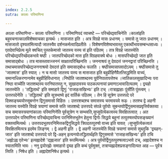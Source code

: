 ```yaml
---
index: 2.2.5
sutra: कालाः परिमाणिना

---
```

_कालाः परिमाणिना_ - कालाः परिमाणिना । परिमाणिपदं व्याचष्टे — परिच्छेद्यवाचिनेति ।काला॑इति बहुवचनात्कालविशेषवाचका इत्यर्थः । मासजात इति । अत्र विग्रहे मासः प्रधानम् । समासे तु जातः प्रधानम् ।मासजातो दृश्यता॑मित्यादौ जातस्यैव दर्शनकर्मत्वादिप्रतीतेः । विशेषणविशेष्यभावस्तु एकार्थीभावसम्बन्धसाध्यः । एतदेवाभिप्रेत्य मूले क्वचित् पुस्तकेमासो जातस्य यस्य स॑ इति पठितम् । तत्र विग्रहे जातस्येति परिच्छेद्यपरिच्छेदकभावे षष्ठी । जातपरिच्छेदको मास इति विग्रहवाक्ये बोधः । मासपरिच्छेद्यो जात इति समासाद्बोधः । तत्र मासस्तावज्जननं साक्षात्परिच्छिनत्ति । जननाश्रयं तु देवदत्तं जननद्वारां परिच्छिनत्ति । तथाचमासपरिच्छेद्यजननाश्रयो देवदत्त॑ इति समासाद्बोधः फलति । षष्ठीसमासापवादोऽयम् । षष्ठीसमासे तु 'जातमास' इति स्यात् । न च मासो जातस्य यस्य स मासजात इति बहुव्रीहिणैवैतत्सिद्धमिति वाच्यं, समानाधिकरणानामेव बहुव्रीहिविधानात् ।निष्ठे॑ति जातशब्दस्य पूर्वनिपातापत्तेश्च ।जातिकालसुखादिभ्यः परा निष्ठा वाच्ये॑ति जातशब्दस्य परनिपातस्तु न, सुखादावस्य पाठकल्पनायां प्रमाणाऽभावादित्यलम् । द्व्यहो जातस्येति । 'तद्धितार्थ' इति समाहारे द्विगुः॑ 'राजाहःसखिभ्यः' इति टच् ।रात्राह्नाहाः पुंसी॑ति पुंस्त्वम् । उत्तरपदेनेति । 'तद्धितार्थ' इति सूत्रभाष्ये इदं वार्तिकं पठितम् । तेन हि सूत्रेण उत्तरपदे परे दिक्सङ्ख्ययोस्सुबन्तेन द्विगुसमासो विहितः । उत्तरशब्दश्च समासस्य चरमावयवे रूढः । ततश्च द्वे अहनी जातस्य यस्येति विग्रहे त्रयाणां समासे सति जातशब्दे उत्तरपदे संपन्ने पूर्वयोः सुबन्तयोर्द्विगुसमासप्रवृत्तिर्वक्तव्या । सच समासस्त्रयाणांकालाः परिमाणिने॑ति पूर्वसूत्रेण न सम्भवति,सुप्सुपे॑त्येकत्वस्य विवक्षितत्वात् । अत उत्तरपदेन परिमाणिना परिच्छेद्यवाचिना परनिमित्तभूतेन हेतुना द्विगोः सिद्धये बहूनां तत्पुरुषस्योपसङ्ख्यानं वक्तव्यमित्यर्थः । उत्तरपदभूतपरनिमित्तकद्विगुसिद्धये त्रिपदतत्पुरुषो वाच्य इति यावत् ।सुप्सुपे॑त्येकत्वलं विवक्षितमित्यत्र इदमेव लिङ्गम् । द्वे अहनी इति । द्वे अहनी जातस्येति विग्रहे त्रयाणां समासे सुब्लुकि 'द्व्यहन्-जात' इति जातशब्दे उत्तरपदे परे द्वि-अहन् इत्यनयोःतद्धितार्थ॑इति द्विगुसमासे 'राजाहःसखिभ्यः' इति टचि 'अह्नोऽह्न एतेभ्यः' इत्यह्नादेशे 'द्यह्नजात' इति रूपमित्यर्थः । अत्र पूर्वयोर्द्विगुतत्पुरुषत्वाऽभावे टच्, अह्नादेशश्च न स्यातामिति भावः । ननु द्वयोरह्नोः समाहारो द्व्यह इति कथं पूर्वमुक्तं, तत्राप्यह्नादेशप्रसङ्गादित्यत आह — पूर्वत्र त्विति । निषेध इति । अह्नादेशनिषेध इत्यर्थः ।